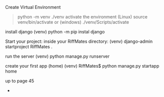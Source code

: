 Create Virtual Environment

> python -m venv ./venv
> activate the environment
> (Linux)
> source venv/bin/activate
> or (windows)
> ./venv/Scripts/activate

install django
(venv) python -m pip instal django

Start your project:
inside your RiffMates directory:
(venv) django-admin startproject RiffMates .

run the server
(venv) python manage.py runserver

create your first app (home)
(venv) RiffMates$ python manage.py startapp home

up to page 45

-

